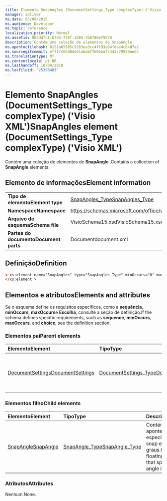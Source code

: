 ```yaml
---
title: Elemento SnapAngles (DocumentSettings_Type complexType) ('Visio XML')
manager: soliver
ms.date: 03/09/2015
ms.audience: Developer
ms.topic: reference
localization_priority: Normal
ms.assetid: 803ddfc1-b7d3-736f-2d85-7b8780ef9278
description: Contém uma coleção de elementos de SnapAngle.
ms.openlocfilehash: 8121a65505c5283ea3cc4ff93a94fdae4c64d7a2
ms.sourcegitcommit: ef717c65d8dd41ababffb01eafc443c79950aed4
ms.translationtype: MT
ms.contentlocale: pt-BR
ms.lasthandoff: 10/04/2018
ms.locfileid: "25398483"
---
```

# <a name="snapangles-element-documentsettingstype-complextype-visio-xml"></a><span data-ttu-id="93572-103">Elemento SnapAngles (DocumentSettings_Type complexType) ('Visio XML')</span><span class="sxs-lookup"><span data-stu-id="93572-103">SnapAngles element (DocumentSettings_Type complexType) ('Visio XML')</span></span>

<span data-ttu-id="93572-104">Contém uma coleção de elementos de **SnapAngle** .</span><span class="sxs-lookup"><span data-stu-id="93572-104">Contains a collection of **SnapAngle** elements.</span></span> 
  
## <a name="element-information"></a><span data-ttu-id="93572-105">Elemento de informações</span><span class="sxs-lookup"><span data-stu-id="93572-105">Element information</span></span>

|||
|:-----|:-----|
|<span data-ttu-id="93572-106">**Tipo de elemento**</span><span class="sxs-lookup"><span data-stu-id="93572-106">**Element type**</span></span> <br/> |[<span data-ttu-id="93572-107">SnapAngles_Type</span><span class="sxs-lookup"><span data-stu-id="93572-107">SnapAngles_Type</span></span>](snapangles_type-complextypevisio-xml.md) <br/> |
|<span data-ttu-id="93572-108">**Namespace**</span><span class="sxs-lookup"><span data-stu-id="93572-108">**Namespace**</span></span> <br/> |https://schemas.microsoft.com/office/visio/2012/main  <br/> |
|<span data-ttu-id="93572-109">**Arquivo de esquema**</span><span class="sxs-lookup"><span data-stu-id="93572-109">**Schema file**</span></span> <br/> |<span data-ttu-id="93572-110">VisioSchema15.xsd</span><span class="sxs-lookup"><span data-stu-id="93572-110">VisioSchema15.xsd</span></span>  <br/> |
|<span data-ttu-id="93572-111">**Partes do documento**</span><span class="sxs-lookup"><span data-stu-id="93572-111">**Document parts**</span></span> <br/> |<span data-ttu-id="93572-112">Document</span><span class="sxs-lookup"><span data-stu-id="93572-112">document.xml</span></span>  <br/> |
   
## <a name="definition"></a><span data-ttu-id="93572-113">Definição</span><span class="sxs-lookup"><span data-stu-id="93572-113">Definition</span></span>

```XML
< xs:element name="SnapAngles" type="SnapAngles_Type" minOccurs="0" maxOccurs="1" >
</xs:element >
```

## <a name="elements-and-attributes"></a><span data-ttu-id="93572-114">Elementos e atributos</span><span class="sxs-lookup"><span data-stu-id="93572-114">Elements and attributes</span></span>

<span data-ttu-id="93572-115">Se o esquema define os requisitos específicos, como a **sequência**, **minOccurs**, **maxOccurs**e **Escolha**, consulte a seção de definição.</span><span class="sxs-lookup"><span data-stu-id="93572-115">If the schema defines specific requirements, such as **sequence**, **minOccurs**, **maxOccurs**, and **choice**, see the definition section.</span></span> 
  
### <a name="parent-elements"></a><span data-ttu-id="93572-116">Elementos pai</span><span class="sxs-lookup"><span data-stu-id="93572-116">Parent elements</span></span>

|<span data-ttu-id="93572-117">**Elemento**</span><span class="sxs-lookup"><span data-stu-id="93572-117">**Element**</span></span>|<span data-ttu-id="93572-118">**Tipo**</span><span class="sxs-lookup"><span data-stu-id="93572-118">**Type**</span></span>|<span data-ttu-id="93572-119">**Descrição**</span><span class="sxs-lookup"><span data-stu-id="93572-119">**Description**</span></span>|
|:-----|:-----|:-----|
|[<span data-ttu-id="93572-120">DocumentSettings</span><span class="sxs-lookup"><span data-stu-id="93572-120">DocumentSettings</span></span>](documentsettings-element-visiodocument_type-complextypevisio-xml.md) <br/> |[<span data-ttu-id="93572-121">DocumentSettings_Type</span><span class="sxs-lookup"><span data-stu-id="93572-121">DocumentSettings_Type</span></span>](documentsettings_type-complextypevisio-xml.md) <br/> |<span data-ttu-id="93572-122">Contém os elementos que especificam as configurações do documento.</span><span class="sxs-lookup"><span data-stu-id="93572-122">Contains elements that specify document settings.</span></span>  <br/> |
   
### <a name="child-elements"></a><span data-ttu-id="93572-123">Elementos filho</span><span class="sxs-lookup"><span data-stu-id="93572-123">Child elements</span></span>

|<span data-ttu-id="93572-124">**Elemento**</span><span class="sxs-lookup"><span data-stu-id="93572-124">**Element**</span></span>|<span data-ttu-id="93572-125">**Tipo**</span><span class="sxs-lookup"><span data-stu-id="93572-125">**Type**</span></span>|<span data-ttu-id="93572-126">**Descrição**</span><span class="sxs-lookup"><span data-stu-id="93572-126">**Description**</span></span>|
|:-----|:-----|:-----|
|[<span data-ttu-id="93572-127">SnapAngle</span><span class="sxs-lookup"><span data-stu-id="93572-127">SnapAngle</span></span>](snapangle-element-snapangles_type-complextypevisio-xml.md) <br/> |[<span data-ttu-id="93572-128">SnapAngle_Type</span><span class="sxs-lookup"><span data-stu-id="93572-128">SnapAngle_Type</span></span>](snapangle_type-complextypevisio-xml.md) <br/> |<span data-ttu-id="93572-129">Contém uma flutuante aponte o número que especifica um ângulo snap em graus.</span><span class="sxs-lookup"><span data-stu-id="93572-129">Contains a floating point number that specifies a snap angle in degrees.</span></span>  <br/> |
   
### <a name="attributes"></a><span data-ttu-id="93572-130">Atributos</span><span class="sxs-lookup"><span data-stu-id="93572-130">Attributes</span></span>

<span data-ttu-id="93572-131">Nenhum.</span><span class="sxs-lookup"><span data-stu-id="93572-131">None.</span></span>
  

